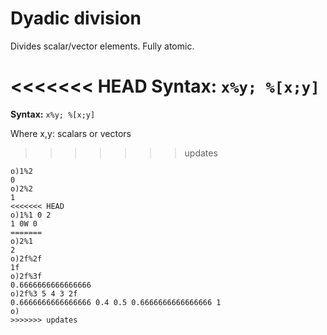 # Dyadic division

Divides scalar/vector elements. Fully atomic.

<<<<<<< HEAD
**Syntax:** ```x%y; %[x;y]```
=======
**Syntax:** ``x%y; %[x;y]``

Where x,y: scalars or vectors
>>>>>>> updates

```o
o)1%2
0
o)2%2
1
<<<<<<< HEAD
o)1%1 0 2
1 0W 0
=======
o)2%1
2
o)2f%2f
1f
o)2f%3f
0.6666666666666666
o)2f%3 5 4 3 2f
0.6666666666666666 0.4 0.5 0.6666666666666666 1
o)
>>>>>>> updates
```

